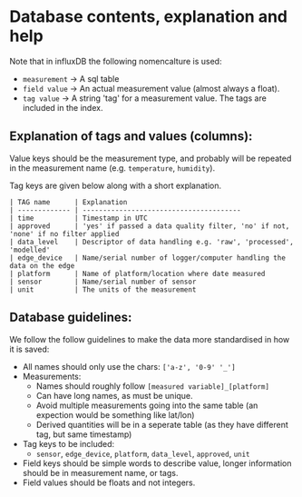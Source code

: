 # Database contents, explanation and help

Note that in influxDB the following nomencalture is used:
 * `measurement` -> A sql table
 * `field value` -> An actual measurement value (almost always a float).
 * `tag value` -> A string 'tag' for a measurement value. The tags are included in the index.


## Explanation of tags and values (columns):

Value keys should be the measurement type, and probably will be repeated in the measurement name (e.g. `temperature`, `humidity`).

Tag keys are given below along with a short explanation.

```
| TAG name      | Explanation
| ------------- | ---------------------------------------
| time          | Timestamp in UTC
| approved      | 'yes' if passed a data quality filter, 'no' if not, 'none' if no filter applied
| data_level    | Descriptor of data handling e.g. 'raw', 'processed', 'modelled'
| edge_device   | Name/serial number of logger/computer handling the data on the edge
| platform      | Name of platform/location where date measured
| sensor        | Name/serial number of sensor
| unit          | The units of the measurement
```

## Database guidelines:

We follow the follow guidelines to make the data more standardised in how it is saved:

 * All names should only use the chars: `['a-z', '0-9' '_']`
 * Measurements:
   - Names should roughly follow `[measured variable]_[platform]`
   - Can have long names, as must be unique.
   - Avoid multiple measurements going into the same table (an expection would be something like lat/lon)
   - Derived quantities will be in a seperate table (as they have different tag, but same timestamp)
 * Tag keys to be included:
   - `sensor`, `edge_device`, `platform`, `data_level`, `approved`, `unit`
 * Field keys should be simple words to describe value, longer information should be in measurement name, or tags.
 * Field values should be floats and not integers.
